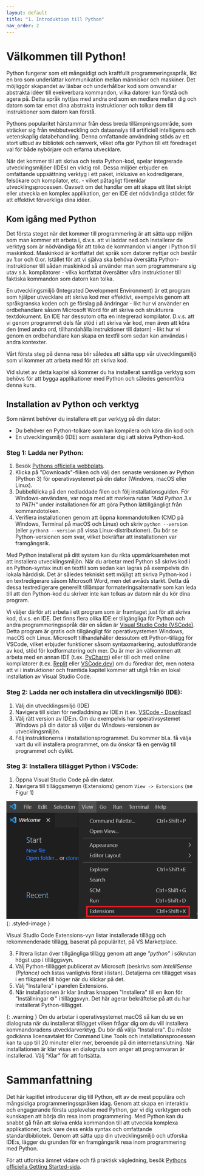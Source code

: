 ```yaml
---
layout: default
title: "1. Introduktion till Python"
nav_order: 2
---
```


# Välkommen till Python!

Python fungerar som ett mångsidigt och kraftfullt programmeringsspråk, likt en bro som underlättar kommunikation mellan människor och maskiner. Det möjliggör skapandet av läsbar och underhållbar kod som omvandlar abstrakta idéer till exekverbara kommandon, vilka datorer kan förstå och agera på. Detta språk nyttjas med andra ord som en medlare mellan dig och datorn som tar emot dina abstrakta instruktioner och tolkar dem till instruktioner som datorn kan förstå.

Pythons popularitet härstammar från dess breda tillämpningsområde, som sträcker sig från webbutveckling och dataanalys till artificiell intelligens och vetenskaplig databehandling. Denna omfattande användning stöds av ett stort utbud av bibliotek och ramverk, vilket ofta gör Python till ett föredraget val för både nybörjare och erfarna utvecklare.

När det kommer till att skriva och testa Python-kod, spelar integrerade utvecklingsmiljöer (IDEs) en viktig roll. Dessa miljöer erbjuder en omfattande uppsättning verktyg i ett paket, inklusive en kodredigerare, felsökare och kompilator, etc. - vilket påtagligt förenklar utvecklingsprocessen. Oavsett om det handlar om att skapa ett litet skript eller utveckla en komplex applikation, ger en IDE det nödvändiga stödet för att effektivt förverkliga dina idéer.

## Kom igång med Python

Det första steget när det kommer till programmering är att sätta upp miljön som man kommer att arbeta i, d.v.s. att vi laddar ned och installerar de verktyg som är nödvändiga för att tolka de kommandon vi anger i Python till maskinkod. Maskinkod är kortfattat det språk som datorer nyttjar och består av 1:or och 0:or. Istället för att vi själva ska behöva översätta Python-instruktioner till sådan maskinkod så använder man som programmerare sig utav s.k. kompilatorer - vilka kortfattat översätter våra instruktioner till faktiska kommandon som datorn kan tolka.

En utvecklingsmiljö (Integrated Development Environment) är ett program som hjälper utvecklare att skriva kod mer effektivt, exempelvis genom att språkgranska koden och ge förslag på ändringar - likt hur vi använder en ordbehandlare såsom Microsoft Word för att skriva och strukturera textdokument. En IDE har dessutom ofta en integrerad kompilator. D.v.s. att vi genom programmet dels får stöd i att skriva vår kod, men även att köra den (med andra ord, tillhandahålla instruktioner till datorn) - likt hur vi genom en ordbehandlare kan skapa en textfil som sedan kan användas i andra kontexter.

Vårt första steg på denna resa blir således att sätta upp vår utvecklingsmiljö som vi kommer att arbeta med för att skriva kod.

Vid slutet av detta kapitel så kommer du ha installerat samtliga verktyg som behövs för att bygga applikationer med Python och således genomföra denna kurs.

## Installation av Python och verktyg

Som nämnt behöver du installera ett par verktyg på din dator:

- Du behöver en Python-tolkare som kan kompilera och köra din kod och
- En utvecklingsmiljö (IDE) som assisterar dig i att skriva Python-kod.

### Steg 1: Ladda ner Python:

1. Besök [Pythons officiella webbplats](https://www.python.org/).
2. Klicka på "Downloads"-fliken och välj den senaste versionen av Python (Python 3) för operativsystemet på din dator (Windows, macOS eller Linux).
3. Dubbelklicka på den nedladdade filen och följ installationsguiden. För Windows-användare, var noga med att markera rutan _"Add Python 3.x to PATH"_ under installationen för att göra Python lättillgängligt från kommandotolken.
4. Verifiera installationen genom att öppna kommandotolken (CMD på Windows, Terminal på macOS och Linux) och skriv `python --version` (eller `python3 --version` på vissa Linux-distributioner). Du bör se Python-versionen som svar, vilket bekräftar att installationen var framgångsrik.

Med Python installerat på ditt system kan du rikta uppmärksamheten mot att installera utvecklingsmiljön. När du arbetar med Python så skrivs kod i en Python-syntax inuti en textfil som sedan kan lagras på exempelvis din lokala hårddisk. Det är således tekniskt sett möjligt att skriva Python-kod i en textredigerare såsom Microsoft Word, men det avråds starkt. Detta då dessa textredigerare generellt tillämpar formateringsalternativ som kan leda till att den Python-kod du skriver inte kan tolkas av datorn när du kör dina program.

Vi väljer därför att arbeta i ett program som är framtaget just för att skriva kod, d.v.s. en IDE. Det finns flera olika IDE:er tillgängliga för Python och andra programmeringsspråk där en sådan är [Visual Studio Code (VSCode)](https://code.visualstudio.com/). Detta program är gratis och tillgängligt för operativsystemen Windows, macOS och Linux. Microsoft tillhandahåller dessutom ett Python-tillägg för VSCode, vilket erbjuder funktioner såsom syntaxmarkering, autoslutförande av kod, stöd för kodformatering och mer. Du är mer än välkommen att arbeta med en annan IDE (t.ex. [PyCharm](https://www.jetbrains.com/pycharm/)) eller till och med online kompilatorer (t.ex. [Replit](https://replit.com/languages/python3) eller [VSCode.dev](https://vscode.dev/)) om du föredrar det, men notera att vi i instruktioner och framtida kapitel kommer att utgå från en lokal installation av Visual Studio Code.

### Steg 2: Ladda ner och installera din utvecklingsmiljö (IDE):

1. Välj din utvecklingsmiljö (IDE)
2. Navigera till sidan för nedladdning av IDE:n (t.ex. [VSCode - Download](https://code.visualstudio.com/Download))
3. Välj rätt version av IDE:n. Om du exempelvis har operativsystemet Windows på din dator så väljer du Windows-versionen av utvecklingsmiljön.
4. Följ instruktionerna i installationsprogrammet. Du kommer bl.a. få välja vart du vill installera programmet, om du önskar få en genväg till programmet och dylikt.

### Steg 3: Installera tillägget Python i VSCode:

1. Öppna Visual Studio Code på din dator.
2. Navigera till tilläggsmenyn (Extensions) genom `View -> Extensions` (se Figur 1)

![Extensions in VSCode](../assets/images/Extensions_VSCode.png){: .styled-image }

Visual Studio Code Extensions-vyn listar installerade tillägg och rekommenderade tillägg, baserat på populäritet, på VS Marketplace.

3. Filtrera listan över tillgängliga tillägg genom att ange _"python"_ i sökrutan högst upp i tilläggsvyn.
4. Välj Python-tillägget publicerat av Microsoft (beskrivs som _IntelliSense (Pylance)_ och listas vanligtvis först i listan). Detaljerna om tillägget visas i en flikpanel till höger när du klickar på det.
5. Välj "Installera" i panelen Extensions.
6. När installationen är klar ändras knappen "Installera" till en ikon för "Inställningar ⚙️" i tilläggsvyn. Det här agerar bekräftelse på att du har installerat Python-tillägget.

{: .warning } 
Om du arbetar i operativsystemet macOS så kan du se en dialogruta när du installerat tillägget vilken frågar dig om du vill installera kommandoradens utvecklarverktyg. Du bör då välja "Installera". Du måste godkänna licensavtalet för Command Line Tools och installationsprocessen kan ta upp till 20 minuter eller mer, beroende på din internetanslutning. När installationen är klar visas en dialogruta som anger att programvaran är installerad. Välj "Klar" för att fortsätta.

# Sammanfattning
Det här kapitlet introducerar dig till Python, ett av de mest populära och mångsidiga programmeringsspråken idag. Genom att skapa en interaktiv och engagerande första upplevelse med Python, ger vi dig verktygen och kunskapen att börja din resa inom programmering. Med Python kan du snabbt gå från att skriva enkla kommandon till att utveckla komplexa applikationer, tack vare dess enkla syntax och omfattande standardbibliotek. Genom att sätta upp din utvecklingsmiljö och utforska IDE:s, lägger du grunden för en framgångsrik resa inom programmering med Python.

För att utforska ämnet vidare och få praktisk vägledning, besök [Pythons officiella Getting Started-sida](https://www.python.org/about/gettingstarted/).